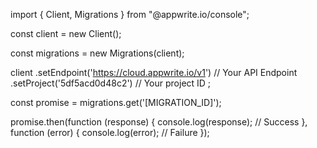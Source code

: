 import { Client, Migrations } from "@appwrite.io/console";

const client = new Client();

const migrations = new Migrations(client);

client
    .setEndpoint('https://cloud.appwrite.io/v1') // Your API Endpoint
    .setProject('5df5acd0d48c2') // Your project ID
;

const promise = migrations.get('[MIGRATION_ID]');

promise.then(function (response) {
    console.log(response); // Success
}, function (error) {
    console.log(error); // Failure
});